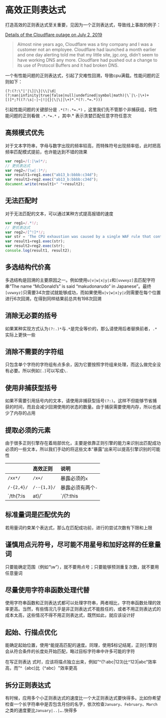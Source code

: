 # 高效正则表达式

打造高效的正则表达式至关重要，见因为一个正则表达式，导致线上事故的例子：

[Details of the Cloudflare outage on July 2, 2019](https://blog.cloudflare.com/details-of-the-cloudflare-outage-on-july-2-2019/)
> Almost nine years ago, Cloudflare was a tiny company and I was a customer not an employee. Cloudflare had launched a month earlier and one day alerting told me that my little site, jgc.org, didn’t seem to have working DNS any more. Cloudflare had pushed out a change to its use of Protocol Buffers and it had broken DNS.


一个有性能问题的正则表达式，引起了灾难性回溯，导致cpu满载。性能问题的正则如下：

```text
(?:(?:\"|'|\]|\}|\\|\d|(?:nan|infinity|true|false|null|undefined|symbol|math)|\`|\-|\+)+[)]*;?((?:\s|-|~|!|{}|\|\||\+)*.*(?:.*=.*)))
```

 引起性能问题的关键部分是 `.*(?:.*=.*)` ，这里我们先不管那个非捕获组，将性能问题的正则看做 `.*.*=.*` ，其中.\* 表示贪婪匹配任意字符任意次

## 高频模式优先

对于文本字符串，字母与数字出现的频率较高，而特殊符号出现频率低，此时把高频率匹配模式提前，也许能达到不错的效果

```javascript
var reg1=/(:|\w)*/;
// 更优表达式
var reg2=/(\w|:)*/;
var result1=reg1.exec("ab13_b:bbbb:c34d");
var result2=reg2.exec("ab13_b:bbbb:c34d");
document.write(result1+" "+result2);
```

## **无法匹配时**

对于无法匹配的文本，可以通过某种方式提高报错的速度

```javascript
var reg1=/.*!/;
// 更优表达式
var reg2=/[^!]*!/;
var str = 'The CPU exhaustion was caused by a single WAF rule that contained a poorly written regular expression that ended up creating excessive backtracking';
var result1=reg1.exec(str);
var result2=reg2.exec(str);
console.log(result1, result2);
```

## **多选结构代价高**

多选结构是回溯的主要原因之一。例如使用`u|v|w|x|y|z`和`[uvwxyz]`去匹配字符串“The name “McDonald’s” is said “makudonarudo” in Japanese”。最终`[uvwxyz]`只需要34次尝试就能够成功，而如果使用`u|v|w|x|y|z`则需要在每个位置进行6次回溯，在得到同样结果前总共有198次回溯

## **消除无必要的括号**

如果某种实现方式认为`(?:.)*`与`.*`是完全等价的，那么请使用后者替换前者，`.*`实际上更快一些

## **消除不需要的字符组**

只包含单个字符的字符组有点多余，因为它要按照字符组来处理，而这么做完全没有必要。所以例如`[.]`可以写成`\.`

## **使用非捕获型括号**

如果不需要引用括号内的文本，请使用非捕获型括号`(?:)`。这样不但能够节省捕获的时间，而且会减少回溯使用的状态的数量。由于捕获需要使用内存，所以也减少了内存的占用

## **提取必须的元素**

由于很多正则引擎存在着局部优化，主要是依靠正则引擎的能力来识别出匹配成功必须的一些文本，所以我们手动的将这些文本“暴露”出来可以提高引擎识别的可能性

|  | 高效正则 | 说明 |
| :--- | :--- | :--- |
| `/xx*/` | `/x+/` | 暴露必须的`x` |
| `/-{2,4}/` | `/--{1,3}/` | 暴露必须有两个`-` |
| `/th(?:is|at)/` | `/(?:this|that)/` | 暴露必须的`th` |

## **标准量词是匹配优先的**

若用量词约束某个表达式，那么在匹配成功前，进行的尝试次数有下限和上限

## **谨慎用点元符号，尽可能不用星号和加好这样的任意量词**

只要能确定范围（例如“\w”），就不要用点号；只要能够预测重复次数，就不要用任意量词

## **尽量使用字符串函数处理代替**

使用字符串函数和正则表达式都可以处理字符串，两者相比，字符串函数处理的效率更高。当然，有些情况几乎是非正则表达式不能胜任的，或者不用正则表达式的成本太高，这些情况不得不用正则表达式，既然如此，就应该设计好

## **起始、行描点优化**

能确定起始位置，使用^能提高匹配的速度。同理，使用$标记结尾，正则引擎则会从符合条件的长度处开始匹配，略过目标字符串中许多可能的字符

在写正则表达 式时，应该将描点独立出来，例如”^\(?:abc\|123\)比^123\|abc“效率高，而”^（abc\)比（^abc）"效率更高

##  **拆分正则表达式**

有时候，应用多个小正则表达式的速度比一个大正则表达式要快得多。比如你希望检查一个长字符串中是否包含月份的名字，依次检查`January`、`February`、`March`之类的速度要比`January|..|….`快得多

